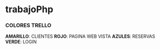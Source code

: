 # trabajoPhp

### COLORES TRELLO 
**AMARILLO**: CLIENTES
**ROJO**: PAGINA WEB VISTA
**AZULES**: RESERVAS
**VERDE**: LOGIN
